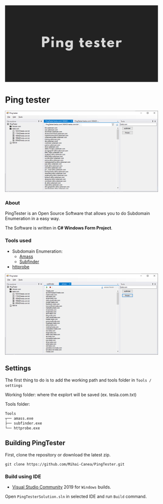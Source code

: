 ![Presentation](https://github.com/Mihai-Canea/PingTester/blob/master/Assets/PingTester.png)
# Ping tester
![Presentation](https://github.com/Mihai-Canea/PingTester/blob/master/Assets/pingTesterVisual.png)

### About

PingTester is an Open Source Software that allows you to do Subdomain Enumeration in a easy way.

The Software is written in **C# Windows Form Project**.

### Tools used

- Subdomain Enumeration:
  - [Amass](https://github.com/OWASP/Amass)
  - [Subfinder](https://github.com/subfinder/subfinder)
- [httprobe](https://github.com/tomnomnom/httprobe)
  
![Presentation](https://github.com/Mihai-Canea/PingTester/blob/master/Assets/pingTesterAmass.png)

## Settings
The first thing to do is to add the working path and tools folder in `Tools / settings`

Working folder: where the explort will be saved (ex. tesla.com.txt)

Tools folder:
```
Tools
┬── amass.exe
├── subfinder.exe
└── httprobe.exe
```

## Building PingTester
First, clone the repository or download the latest zip.

```
git clone https://github.com/Mihai-Canea/PingTester.git
````
### Build using IDE
* [Visual Studio Community](https://visualstudio.microsoft.com/it/vs/community/) 2019 for ```Windows``` builds.

Open ```PingTesterSolution.sln``` in selected IDE and run ```Build``` command.
